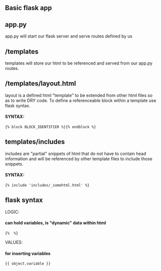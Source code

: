 Basic flask app
-------------------------------------------------------------------------------

app.py
------
app.py will start our flask server and serve routes defined by us


/templates
------------------
templates will store our html to be referenced and served from our app.py routes.

/templates/layout.html
---------------------
layout is a defined html "template" to be extended from other html files so as
to write DRY code. To define a referenceable block within a template use flask syntax.
#### SYNTAX:
```
{% block BLOCK_IDENTIFIER %}{% endblock %}
```

templates/includes
-----------------
includes are "partial" snippets of html that do not have to contain head information
and will be referenced by other template files to include those snippets.

#### SYNTAX:
```
{% include 'includes/_somehtml.html' %}
```

flask syntax
------------
LOGIC:
#### can hold variables, is "dynamic" data within html
```
{%  %}
```
VALUES:
#### for inserting variables
```
{{ object.variable }}
```
